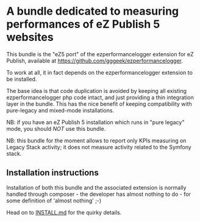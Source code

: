 A bundle dedicated to measuring performances of eZ Publish 5 websites
=====================================================================

This bundle is the "eZ5 port" of the ezperformancelogger extension for eZ Publish, available at
https://github.com/gggeek/ezperformancelogger.

To work at all, it in fact depends on the ezperformancelogger extension to be installed.

The base idea is that code duplication is avoided by keeping all existing ezperformancelogger php code intact, and just
providing a thin integration layer in the bundle.
This has the nice benefit of keeping compatibility with pure-legacy and mixed-mode installations.

NB: if you have an eZ Publish 5 installation which runs in "pure legacy" mode, you should *NOT* use this bundle.

NB: this bundle for the moment allows to report only KPIs measuring on Legacy Stack activity; it does not measure activity
related to the Symfony stack.


Installation instructions
-------------------------

Installation of both this bundle and the associated extension is normally handled through composer - the developer has
almost nothing to do - for some definition of 'almost nothing' ;-)

Head on to [INSTALL.md](INSTALL.md) for the quirky details.
